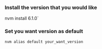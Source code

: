 ### Install the version that you would like 
nvm install 6.1.0`

### Set you want version as default
`nvm alias default your_want_version`
